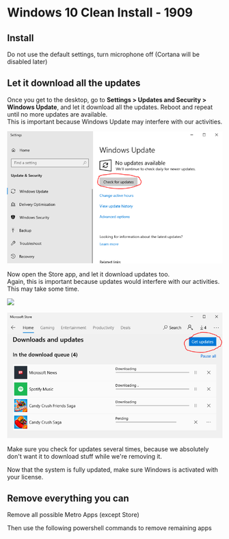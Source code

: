 # Windows 10 Clean Install - 1909

## Install

Do not use the default settings, turn microphone off (Cortana will be disabled later)

## Let it download all the updates
Once you get to the desktop, go to **Settings > Updates and Security > Windows Update**, and let it download all the updates. 
Reboot and repeat until no more updates are available.  
This is important because Windows Update may interfere with our activities.

![](https://raw.githubusercontent.com/jlagden/Windows10Clean/master/Updates.PNG) 

Now open the Store app, and let it download updates too.  
Again, this is important because updates would interfere with our activities.  
This may take some time. 

![](https://raw.githubusercontent.com/adolfintel/Windows10-Privacy/master/data/updates1809_2.jpg)

![](https://raw.githubusercontent.com/jlagden/Windows10Clean/master/StoreUpdates.png)  

Make sure you check for updates several times, because we absolutely don't want it to download stuff while we're removing it.

Now that the system is fully updated, make sure Windows is activated with your license.

## Remove everything you can

Remove all possible Metro Apps (except Store)

Then use the following powershell commands to remove remaining apps
